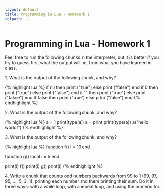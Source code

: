 ```yaml
---
layout: default
title: Programming in Lua - Homework 1
relpath: ..
---
```


Programming in Lua - Homework 1
===============================

Feel free to run the following chunks in the interpreter, but it is
better if you try to guess first what the output will be, from what
you have learned in class.

1\. What is the output of the following chunk, and why?

{% highlight lua %}
if nil then print ("true") else print ("false") end
if 0 then print ("true") else print ("false") end
if "" then print ("true") else print ("fakse") end
if false then print ("true") else print ("false") end
{% endhighlight %}

2\. What is the output of the following chunk, and why?

{% highlight lua %}
a = 1
print(type(a))
a = print
print(type(a))
a("hello world!")
{% endhighlight %}

3\. What is the output of the following chunk, and why?

{% highlight lua %}
function f()
  i = 10
end

function g()
  local i = 5
end

print(i)
f()
print(i)
g()
print(i)
{% endhighlight %}

4\. Write a chunk that counts odd numbers backwards from 99 to 1 
(99, 97, 95, ..., 5, 3, 1), printing each number and them printing their sum.
Do it in three ways: with a while loop, with a repeat loop, and using the numeric for.

